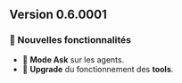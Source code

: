 ## Version 0.6.0001

### 🚀 Nouvelles fonctionnalités
- 💬 **Mode Ask** sur les agents.
- 🧰 **Upgrade** du fonctionnement des **tools**.